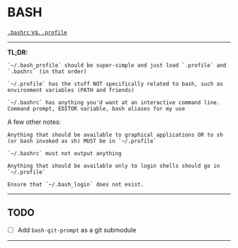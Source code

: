 # BASH

[`.bashrc` vs. `.profile`](https://superuser.com/questions/789448/choosing-between-bashrc-profile-bash-profile-etc)

---

**TL;DR:**

    `~/.bash_profile` should be super-simple and just load `.profile` and `.bashrc` (in that order)

    `~/.profile` has the stuff NOT specifically related to bash, such as environment variables (PATH and friends)

    `~/.bashrc` has anything you'd want at an interactive command line. Command prompt, EDITOR variable, bash aliases for my use

A few other notes:

    Anything that should be available to graphical applications OR to sh (or bash invoked as sh) MUST be in `~/.profile`

    `~/.bashrc` must not output anything

    Anything that should be available only to login shells should go in `~/.profile`

    Ensure that `~/.bash_login` does not exist.

---

## TODO

- [ ] Add `bash-git-prompt` as a git submodule

---
